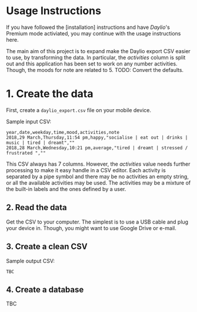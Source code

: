 # Usage Instructions

If you have followed the [installation] instructions and have _Daylio_'s Premium mode activiated, you may continue with the usage instructions here.

The main aim of this project is to expand make the Daylio export CSV easier to use, by transforming the data. In particular, the _activities_ column is split out and this application has been set to work on any number activities. Though, the moods for note are related to 5. TODO: Convert the defaults.

# 1. Create the data

First, create a `daylio_export.csv` file on your mobile device. 

Sample input CSV:

```
year,date,weekday,time,mood,activities,note
2018,29 March,Thursday,11:54 pm,happy,"socialise | eat out | drinks | music | tired | dreamt",""
2018,28 March,Wednesday,10:21 pm,average,"tired | dreamt | stressed / frustrated ",""
```

This CSV always has 7 columns. However, the _activities_ value needs further processing to make it easy handle in a CSV editor. Each activity is separated by a pipe symbol and there may be no activities an empty string, or all the available activities may be used. The activities may be a mixture of the built-in labels and the ones defined by a user.


## 2. Read the data

Get the CSV to your computer. The simplest is to use a USB cable and plug your device in. Though, you might want to use Google Drive or e-mail.


## 3. Create a clean CSV

Sample output CSV:

```
TBC
```


## 4. Create a database

TBC
